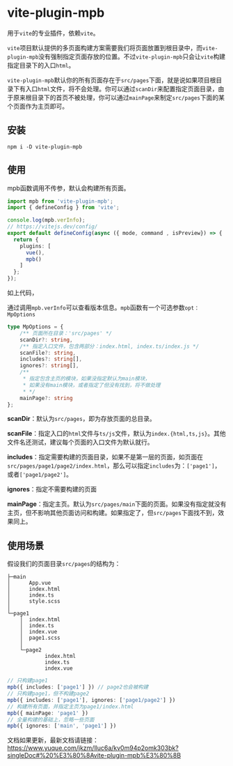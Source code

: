 # vite-plugin-mpb

用于`vite`的专业插件，依赖`vite`。

`vite`项目默认提供的多页面构建方案需要我们将页面放置到根目录中，而`vite-plugin-mpb`没有强制指定页面存放的位置。不过`vite-plugin-mpb`只会让`vite`构建指定目录下的入口`html`。

`vite-plugin-mpb`默认你的所有页面存在于`src/pages`下面，就是说如果项目根目录下有入口`html`文件，将不会处理。你可以通过`scanDir`来配置指定页面目录，由于原来根目录下的首页不被处理，你可以通过`mainPage`来制定`src/pages`下面的某个页面作为主页即可。

## 安装
`npm i -D vite-plugin-mpb`

## 使用
mpb函数调用不传参，默认会构建所有页面。

```typescript
import mpb from 'vite-plugin-mpb';
import { defineConfig } from 'vite';

console.log(mpb.verInfo);
// https://vitejs.dev/config/
export default defineConfig(async ({ mode, command , isPreview}) => {
  return {
    plugins: [
      vue(),
      mpb()
    ]
  };
});

```

如上代码，

通过调用`mpb.verInfo`可以查看版本信息。`mpb`函数有一个可选参数`opt：MpOptions`

```typescript
type MpOptions = {
    /** 页面所在目录：'src/pages' */
    scanDir?: string,
    /** 指定入口文件，包含两部分：index.html, index.ts/index.js */
    scanFile?: string,
    includes?: string[],
    ignores?: string[],
    /**
     * 指定包含主页的模块，如果没指定默认为main模块，
     * 如果没有main模块，或者指定了但没有找到，将不做处理
     * */
    mainPage?: string
};
```

**scanDir**：默认为`src/pages`，即为存放页面的总目录。

**scanFile**：指定入口的`html`文件与`ts/js`文件，默认为`index.{html,ts,js}`。其他文件名还测试，建议每个页面的入口文件为默认就行。

**includes**：指定需要构建的页面目录，如果不是第一层的页面，如页面在`src/pages/page1/page2/index.html`，那么可以指定`includes`为：`['page1']`， 或者`['page1/page2']`。

**ignores**：指定不需要构建的页面

**mainPage**：指定主页。默认为`src/pages/main`下面的页面。如果没有指定就没有主页，但不影响其他页面访问和构建。如果指定了，但`src/pages`下面找不到，效果同上。

## 使用场景
假设我们的页面目录`src/pages`的结构为：

```shell
├─main
│      App.vue
│      index.html
│      index.ts
│      style.scss
│
└─page1
    │  index.html
    │  index.ts
    │  index.vue
    │  page1.scss
    │
    └─page2
            index.html
            index.ts
            index.vue

```

```typescript
// 只构建page1
mpb({ includes: ['page1'] }) // page2也会被构建
// 只构建page1，但不构建page2
mpb({ includes: ['page1'], ignores: ['page1/page2'] })
// 构建所有页面，并指定主页为page1/index.html
mpb({ mainPage: 'page1' })
// 全量构建的基础上，忽略一些页面
mpb({ ignores: ['main', 'page1'] })
```



文档如果更新，最新文档请链接：
https://www.yuque.com/jkzm/lluc6a/kv0m94p2omk303bk?singleDoc#%20%E3%80%8Avite-plugin-mpb%E3%80%8B